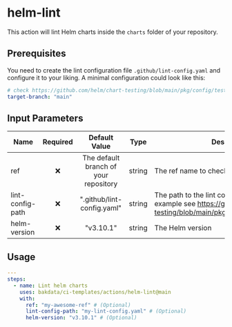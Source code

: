 # helm-lint

This action will lint Helm charts inside the `charts` folder of your repository.

## Prerequisites

You need to create the lint configuration file `.github/lint-config.yaml` and configure it to your liking.
A minimal configuration could look like this:

```yaml
# check https://github.com/helm/chart-testing/blob/main/pkg/config/test_config.yaml for possible configurations
target-branch: "main"
```

## Input Parameters

| Name             | Required |             Default Value             |  Type  | Description                                                                                                                              |
| ---------------- | :------: | :-----------------------------------: | :----: | ---------------------------------------------------------------------------------------------------------------------------------------- |
| ref              |    ❌    | The default branch of your repository | string | The ref name to checkout the repository                                                                                                  |
| lint-config-path |    ❌    |      ".github/lint-config.yaml"       | string | The path to the lint configuration file (For an example see https://github.com/helm/chart-testing/blob/main/pkg/config/test_config.yaml) |
| helm-version     |    ❌    |               "v3.10.1"               | string | The Helm version                                                                                                                         |

## Usage

```yaml
---
steps:
  - name: Lint helm charts
    uses: bakdata/ci-templates/actions/helm-lint@main
    with:
      ref: "my-awesome-ref" # (Optional)
      lint-config-path: "my-lint-config.yaml" # (Optional)
      helm-version: "v3.10.1" # (Optional)
```
